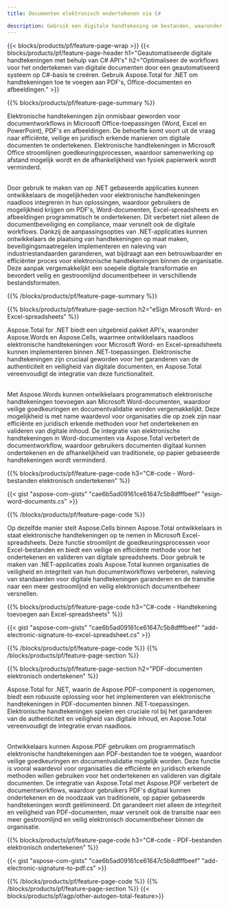 ```yaml
---
title: Documenten elektronisch ondertekenen via C# 

description: Gebruik een digitale handtekening om bestanden, waaronder Microsoft Word, Excel, PowerPoint, PDF en Afbeeldingen, te ondertekenen via uw C#-applicatie. Voeg online een e-handtekening toe via de app.
---
```


{{< blocks/products/pf/feature-page-wrap >}}
{{< blocks/products/pf/feature-page-header h1="Geautomatiseerde digitale handtekeningen met behulp van C# API's" h2="Optimaliseer de workflows voor het ondertekenen van digitale documenten door een geautomatiseerd systeem op C#-basis te creëren. Gebruik Aspose.Total for .NET om handtekeningen toe te voegen aan PDF's, Office-documenten en afbeeldingen." >}}

{{% blocks/products/pf/feature-page-summary %}}

Elektronische handtekeningen zijn onmisbaar geworden voor documentworkflows in Microsoft Office-toepassingen (Word, Excel en PowerPoint), PDF's en afbeeldingen. De behoefte komt voort uit de vraag naar efficiënte, veilige en juridisch erkende manieren om digitale documenten te ondertekenen. Elektronische handtekeningen in Microsoft Office stroomlijnen goedkeuringsprocessen, waardoor samenwerking op afstand mogelijk wordt en de afhankelijkheid van fysiek papierwerk wordt verminderd. <br /><br />

Door gebruik te maken van op .NET gebaseerde applicaties kunnen ontwikkelaars de mogelijkheden voor elektronische handtekeningen naadloos integreren in hun oplossingen, waardoor gebruikers de mogelijkheid krijgen om PDF's, Word-documenten, Excel-spreadsheets en afbeeldingen programmatisch te ondertekenen. Dit verbetert niet alleen de documentbeveiliging en compliance, maar versnelt ook de digitale workflows. Dankzij de aanpassingsopties van .NET-applicaties kunnen ontwikkelaars de plaatsing van handtekeningen op maat maken, beveiligingsmaatregelen implementeren en naleving van industriestandaarden garanderen, wat bijdraagt aan een betrouwbaarder en efficiënter proces voor elektronische handtekeningen binnen de organisatie. Deze aanpak vergemakkelijkt een soepele digitale transformatie en bevordert veilig en gestroomlijnd documentbeheer in verschillende bestandsformaten. 

{{% /blocks/products/pf/feature-page-summary  %}}

{{% blocks/products/pf/feature-page-section  h2="eSign Mirosoft Word- en Excel-spreadsheets" %}}

Aspose.Total for .NET biedt een uitgebreid pakket API's, waaronder Aspose.Words en Aspose.Cells, waarmee ontwikkelaars naadloos elektronische handtekeningen voor Microsoft Word- en Excel-spreadsheets kunnen implementeren binnen .NET-toepassingen. Elektronische handtekeningen zijn cruciaal geworden voor het garanderen van de authenticiteit en veiligheid van digitale documenten, en Aspose.Total vereenvoudigt de integratie van deze functionaliteit.<br /><br />

Met Aspose.Words kunnen ontwikkelaars programmatisch elektronische handtekeningen toevoegen aan Microsoft Word-documenten, waardoor veilige goedkeuringen en documentvalidatie worden vergemakkelijkt. Deze mogelijkheid is met name waardevol voor organisaties die op zoek zijn naar efficiënte en juridisch erkende methoden voor het ondertekenen en valideren van digitale inhoud. De integratie van elektronische handtekeningen in Word-documenten via Aspose.Total verbetert de documentworkflow, waardoor gebruikers documenten digitaal kunnen ondertekenen en de afhankelijkheid van traditionele, op papier gebaseerde handtekeningen wordt verminderd.

{{% blocks/products/pf/feature-page-code h3="C#-code - Word-bestanden elektronisch ondertekenen" %}}

{{< gist "aspose-com-gists" "cae6b5ad09161ce61647c5b8dfffbeef" "esign-word-documents.cs" >}}

{{% /blocks/products/pf/feature-page-code  %}}

Op dezelfde manier stelt Aspose.Cells binnen Aspose.Total ontwikkelaars in staat elektronische handtekeningen op te nemen in Microsoft Excel-spreadsheets. Deze functie stroomlijnt de goedkeuringsprocessen voor Excel-bestanden en biedt een veilige en efficiënte methode voor het ondertekenen en valideren van digitale spreadsheets. Door gebruik te maken van .NET-applicaties zoals Aspose.Total kunnen organisaties de veiligheid en integriteit van hun documentworkflows verbeteren, naleving van standaarden voor digitale handtekeningen garanderen en de transitie naar een meer gestroomlijnd en veilig elektronisch documentbeheer versnellen.


{{% blocks/products/pf/feature-page-code h3="C#-code - Handtekening toevoegen aan Excel-spreadsheets" %}}

{{< gist "aspose-com-gists" "cae6b5ad09161ce61647c5b8dfffbeef" "add-electronic-signature-to-excel-spreadsheet.cs" >}}

{{% /blocks/products/pf/feature-page-code  %}}
{{% /blocks/products/pf/feature-page-section %}}

{{% blocks/products/pf/feature-page-section  h2="PDF-documenten elektronisch ondertekenen" %}}

Aspose.Total for .NET, waarin de Aspose.PDF-component is opgenomen, biedt een robuuste oplossing voor het implementeren van elektronische handtekeningen in PDF-documenten binnen .NET-toepassingen. Elektronische handtekeningen spelen een cruciale rol bij het garanderen van de authenticiteit en veiligheid van digitale inhoud, en Aspose.Total vereenvoudigt de integratie ervan naadloos.<br /><br />

Ontwikkelaars kunnen Aspose.PDF gebruiken om programmatisch elektronische handtekeningen aan PDF-bestanden toe te voegen, waardoor veilige goedkeuringen en documentvalidatie mogelijk worden. Deze functie is vooral waardevol voor organisaties die efficiënte en juridisch erkende methoden willen gebruiken voor het ondertekenen en valideren van digitale documenten. De integratie van Aspose.Total met Aspose.PDF verbetert de documentworkflows, waardoor gebruikers PDF's digitaal kunnen ondertekenen en de noodzaak van traditionele, op papier gebaseerde handtekeningen wordt geëlimineerd. Dit garandeert niet alleen de integriteit en veiligheid van PDF-documenten, maar versnelt ook de transitie naar een meer gestroomlijnd en veilig elektronisch documentbeheer binnen de organisatie.

{{% blocks/products/pf/feature-page-code h3="C#-code - PDF-bestanden elektronisch ondertekenen" %}}

{{< gist "aspose-com-gists" "cae6b5ad09161ce61647c5b8dfffbeef" "add-electronic-signature-to-pdf.cs" >}}

{{% /blocks/products/pf/feature-page-code  %}}
{{% /blocks/products/pf/feature-page-section %}}
{{< blocks/products/pf/agp/other-autogen-total-feature>}}